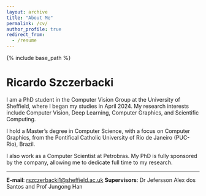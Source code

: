 ```yaml
---
layout: archive
title: "About Me"
permalink: /cv/
author_profile: true
redirect_from:
  - /resume
---
```


{% include base_path %}

<h1 style="text-align: left;">Ricardo Szczerbacki</h1>

I am a PhD student in the Computer Vision Group at the University of Sheffield, where I began my studies in April 2024. My research interests include Computer Vision, Deep Learning, Computer Graphics, and Scientific Computing.

I hold a Master’s degree in Computer Science, with a focus on Computer Graphics, from the Pontifical Catholic University of Rio de Janeiro (PUC-Rio), Brazil.

I also work as a Computer Scientist at Petrobras. My PhD is fully sponsored by the company, allowing me to dedicate full time to my research.

------
<b>E-mail</b>: rszczerbacki1@sheffield.ac.uk
<b>Supervisors</b>: Dr Jefersson Alex dos Santos and Prof Jungong Han


